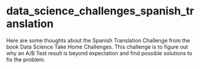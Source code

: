 # data_science_challenges_spanish_translation
Here are some thoughts about the Spanish Translation Challenge from the book Data Science Take Home Challenges. This challenge is to figure out why an A/B Test result is beyond expectation and find possible solutions to fix the problem.
